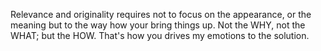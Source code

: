 Relevance and originality requires not to focus on the appearance, or the meaning but to the way how your bring things up. Not the WHY, not the WHAT; but the HOW. That's how you drives my emotions to the solution.